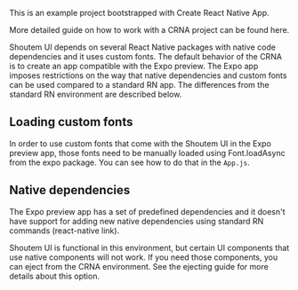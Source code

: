 This is an example project bootstrapped with Create React Native App.

More detailed guide on how to work with a CRNA project can be found here.

Shoutem UI depends on several React Native packages with native code dependencies and it uses custom fonts. The default behavior of the CRNA is to create an app compatible with the Expo preview. The Expo app imposes restrictions on the way that native dependencies and custom fonts can be used compared to a standard RN app. The differences from the standard RN environment are described below.

## Loading custom fonts

In order to use custom fonts that come with the Shoutem UI in the Expo preview app, those fonts need to be manually loaded using Font.loadAsync from the expo package. You can see how to do that in the `App.js`.

## Native dependencies

The Expo preview app has a set of predefined dependencies and it doesn't have support for adding new native dependencies using standard RN commands (react-native link).

Shoutem UI is functional in this environment, but certain UI components that use native components will not work. If you need those components, you can eject from the CRNA environment. See the ejecting guide for more details about this option.
